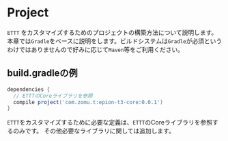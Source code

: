 # Project
`ETTT` をカスタマイズするためのプロジェクトの構築方法について説明します。
本章では`Gradle`をベースに説明をします。ビルドシステムは`Gradle`が必須というわけではありませんので好みに応じて`Maven`等をご利用ください。　


## build.gradleの例

```groovy
dependencies {
  // ETTTのCoreライブラリを参照
  compile project('com.zomu.t:epion-t3-core:0.0.1')  
}
```

`ETTT`をカスタマイズするために必要な定義は、`ETTT`のCoreライブラリを参照するのみです。
その他必要なライブラリに関しては追加します。